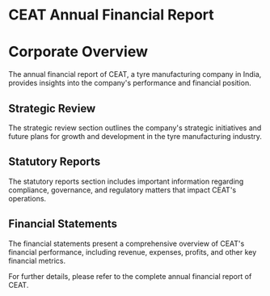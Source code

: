 # CEAT Annual Financial Report

# Corporate Overview

The annual financial report of CEAT, a tyre manufacturing company in India, provides insights into the company's performance and financial position.

## Strategic Review

The strategic review section outlines the company's strategic initiatives and future plans for growth and development in the tyre manufacturing industry.

## Statutory Reports

The statutory reports section includes important information regarding compliance, governance, and regulatory matters that impact CEAT's operations.

## Financial Statements

The financial statements present a comprehensive overview of CEAT's financial performance, including revenue, expenses, profits, and other key financial metrics.

For further details, please refer to the complete annual financial report of CEAT.